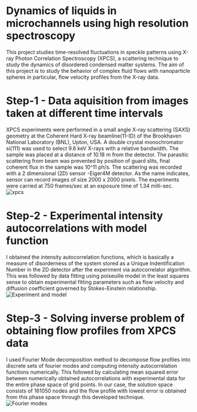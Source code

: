 # Dynamics of liquids in microchannels using high resolution spectroscopy
This project studies time-resolved fluctuations in speckle patterns using X-ray Photon Correlation Spectroscopy (XPCS), a scattering technique to study the dynamics of disordered condensed matter systems. The aim of this project is to study the behavior of complex fluid flows with nanoparticle spheres in particular, flow velocity profiles from the X-ray data.
# Step-1 - Data aquisition from images taken at different time intervals
XPCS experiments were performed in a small angle X-ray scattering
(SAXS) geometry at the Coherent Hard X-ray beamline(11-ID) of the Brookhaven
National Laboratory (BNL), Upton, USA. A double crystal monochromator si(111)
was used to select 9.6 keV X-rays with a relative bandwidth. The sample
was placed at a distance of 10.18 m from the detector. The parasitic scattering
from beam was prevented by position of guard slits, final coherent flux in the sample was 10^11 ph/s. The scattering was recorded with a 2 dimensional (2D) sensor -Eiger4M detector. As the name indicates, sensor can record images of size 2000 x 2000 pixels. The experiments were carried at 750 frames/sec at an exposure time of 1.34 milli-sec.
![xpcs](https://user-images.githubusercontent.com/63168221/102576496-a8386280-40c3-11eb-8e24-ce4d84af2bb4.png)
# Step-2 - Experimental intensity autocorrelations with model function
I obtained the intensity autocorrelation functions, which is basically a measure of disorderness of the system stored as a Unique Indentification Number in the 2D detector after the experiment via autocorrelator algorithm. This was followed by data fitting using poiseuille model in the least squares sense to obtain experimental fitting parameters such as flow velocity and diffusion coefficient governed by Stokes-Einstein relationship.
![Experiment and model](https://user-images.githubusercontent.com/63168221/102647223-66470500-4133-11eb-96c5-55c822ed98b2.png)
# Step-3 - Solving inverse problem of obtaining flow profiles from XPCS data
 I used Fourier Mode decomposition method to decompose flow profiles into discrete sets of fourier modes and computing intensity autocorrelation functions numerically. This followed by calculating mean squared error between numerically obtained autocorrelations with experimental data for the entire phase space of grid points. In our case, the solution space consists of 161050 nodes and the flow profile with lowest error is obtained from this phase space through this developed technique.  
![Fourier modes](https://user-images.githubusercontent.com/63168221/102646760-9e017d00-4132-11eb-97c4-99b2e747db81.png)
